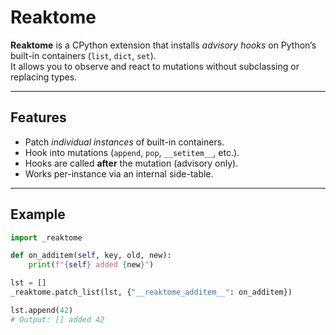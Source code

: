 # Reaktome

**Reaktome** is a CPython extension that installs *advisory hooks* on Python’s built-in containers (`list`, `dict`, `set`).  
It allows you to observe and react to mutations without subclassing or replacing types.

---

## Features

- Patch *individual instances* of built-in containers.
- Hook into mutations (`append`, `pop`, `__setitem__`, etc.).
- Hooks are called **after** the mutation (advisory only).
- Works per-instance via an internal side-table.

---

## Example

```python
import _reaktome

def on_additem(self, key, old, new):
    print(f"{self} added {new}")

lst = []
_reaktome.patch_list(lst, {"__reaktome_additem__": on_additem})

lst.append(42)
# Output: [] added 42
